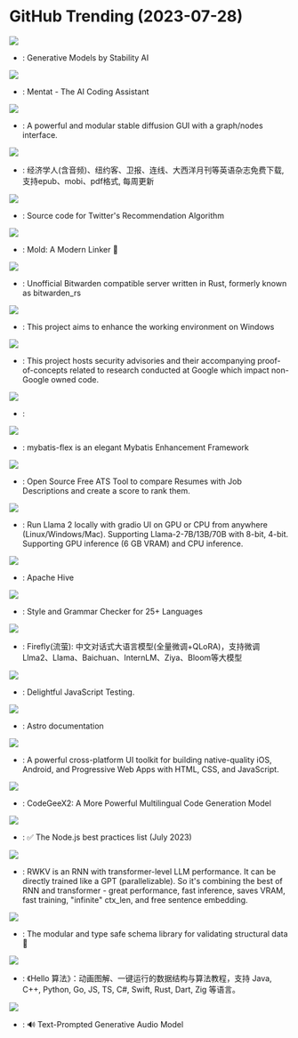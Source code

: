 # GitHub Trending (2023-07-28)

![](https://img.shields.io/badge/Python-New%201-green?style=flat-square&logo=appveyor)
- [](https://github.comundefined): Generative Models by Stability AI

![](https://img.shields.io/badge/Python-New%2061-green?style=flat-square&logo=appveyor)
- [](https://github.comundefined): Mentat - The AI Coding Assistant

![](https://img.shields.io/badge/Python-New%20154-green?style=flat-square&logo=appveyor)
- [](https://github.comundefined): A powerful and modular stable diffusion GUI with a graph/nodes interface.

![](https://img.shields.io/badge/CSS-New%20274-green?style=flat-square&logo=appveyor)
- [](https://github.comundefined): 经济学人(含音频)、纽约客、卫报、连线、大西洋月刊等英语杂志免费下载,支持epub、mobi、pdf格式, 每周更新

![](https://img.shields.io/badge/Scala-New%2042-green?style=flat-square&logo=appveyor)
- [](https://github.comundefined): Source code for Twitter's Recommendation Algorithm

![](https://img.shields.io/badge/C%2B%2B-New%20124-green?style=flat-square&logo=appveyor)
- [](https://github.comundefined): Mold: A Modern Linker 🦠

![](https://img.shields.io/badge/Rust-New%2037-green?style=flat-square&logo=appveyor)
- [](https://github.comundefined): Unofficial Bitwarden compatible server written in Rust, formerly known as bitwarden_rs

![](https://img.shields.io/badge/C-New%2028-green?style=flat-square&logo=appveyor)
- [](https://github.comundefined): This project aims to enhance the working environment on Windows

![](https://img.shields.io/badge/C-New%20116-green?style=flat-square&logo=appveyor)
- [](https://github.comundefined): This project hosts security advisories and their accompanying proof-of-concepts related to research conducted at Google which impact non-Google owned code.

![](https://img.shields.io/badge/Python-New%2051-green?style=flat-square&logo=appveyor)
- [](https://github.comundefined): 

![](https://img.shields.io/badge/Java-New%20100-green?style=flat-square&logo=appveyor)
- [](https://github.comundefined): mybatis-flex is an elegant Mybatis Enhancement Framework

![](https://img.shields.io/badge/Python-New%20359-green?style=flat-square&logo=appveyor)
- [](https://github.comundefined): Open Source Free ATS Tool to compare Resumes with Job Descriptions and create a score to rank them.

![](https://img.shields.io/badge/Python-New%20214-green?style=flat-square&logo=appveyor)
- [](https://github.comundefined): Run Llama 2 locally with gradio UI on GPU or CPU from anywhere (Linux/Windows/Mac). Supporting Llama-2-7B/13B/70B with 8-bit, 4-bit. Supporting GPU inference (6 GB VRAM) and CPU inference.

![](https://img.shields.io/badge/Java-New%203-green?style=flat-square&logo=appveyor)
- [](https://github.comundefined): Apache Hive

![](https://img.shields.io/badge/Java-New%2053-green?style=flat-square&logo=appveyor)
- [](https://github.comundefined): Style and Grammar Checker for 25+ Languages

![](https://img.shields.io/badge/Python-New%2049-green?style=flat-square&logo=appveyor)
- [](https://github.comundefined): Firefly(流萤): 中文对话式大语言模型(全量微调+QLoRA)，支持微调Llma2、Llama、Baichuan、InternLM、Ziya、Bloom等大模型

![](https://img.shields.io/badge/TypeScript-New%207-green?style=flat-square&logo=appveyor)
- [](https://github.comundefined): Delightful JavaScript Testing.

![](https://img.shields.io/badge/MDX-New%206-green?style=flat-square&logo=appveyor)
- [](https://github.comundefined): Astro documentation

![](https://img.shields.io/badge/TypeScript-New%2010-green?style=flat-square&logo=appveyor)
- [](https://github.comundefined): A powerful cross-platform UI toolkit for building native-quality iOS, Android, and Progressive Web Apps with HTML, CSS, and JavaScript.

![](https://img.shields.io/badge/Python-New%20429-green?style=flat-square&logo=appveyor)
- [](https://github.comundefined): CodeGeeX2: A More Powerful Multilingual Code Generation Model

![](https://img.shields.io/badge/Dockerfile-New%20237-green?style=flat-square&logo=appveyor)
- [](https://github.comundefined): ✅ The Node.js best practices list (July 2023)

![](https://img.shields.io/badge/Python-New%2021-green?style=flat-square&logo=appveyor)
- [](https://github.comundefined): RWKV is an RNN with transformer-level LLM performance. It can be directly trained like a GPT (parallelizable). So it's combining the best of RNN and transformer - great performance, fast inference, saves VRAM, fast training, "infinite" ctx_len, and free sentence embedding.

![](https://img.shields.io/badge/TypeScript-New%20185-green?style=flat-square&logo=appveyor)
- [](https://github.comundefined): The modular and type safe schema library for validating structural data 🤖

![](https://img.shields.io/badge/Java-New%20256-green?style=flat-square&logo=appveyor)
- [](https://github.comundefined): 《Hello 算法》：动画图解、一键运行的数据结构与算法教程，支持 Java, C++, Python, Go, JS, TS, C#, Swift, Rust, Dart, Zig 等语言。

![](https://img.shields.io/badge/Jupyter%20Notebook-New%20216-green?style=flat-square&logo=appveyor)
- [](https://github.comundefined): 🔊 Text-Prompted Generative Audio Model

